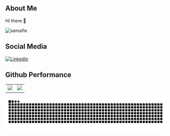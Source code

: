   ## About Me
Hi there 👋
<p align="left"> <img src="https://komarev.com/ghpvc/?username=semafie&label=Profile%20views&color=0e75b6&style=flat" alt="semafie" /> </p>

  ## Social Media
  [![LinkedIn](https://img.shields.io/badge/LinkedIn-%230077B5.svg?logo=linkedin&logoColor=white)](https://www.linkedin.com/in/restu-imam-safii-6bb65424a/)
## Github Performance  

<table>  
  <tr>
    <td>
      <img src="https://github-readme-stats-eight-theta.vercel.app/api?username=semafie&show_icons=true&theme=tokyonight&include_all_commits=true&count_private=true&hide_border=true" />
    </td>
    <td>
      <img src="https://github-readme-stats.vercel.app/api/top-langs/?username=semafie&layout=compact&theme=tokyonight&langs_count=8" />
    </td>
  </tr>
</table>
  
  ![snake_gif](https://github.com/semafie/semafie/blob/output/github-contribution-grid-snake-dark.svg)
